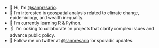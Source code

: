 - 🖖 Hi, I’m [@sanpresario](https://github.com/sanpresario).
- 🧭 I’m interested in geospatial analysis related to climate change, epidemiology, and wealth inequality.
- 🐍 I’m currently learning R & Python.
- 🖇 I’m looking to collaborate on projects that clarify complex issues and advance public policy.
- 🦤 Follow me on twitter at [@sanpresario](https://twitter.com/sanpresario) for sporadic updates.
